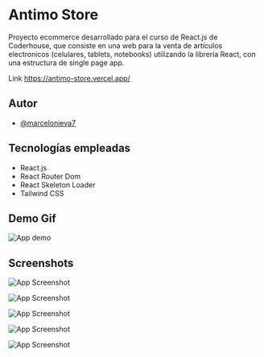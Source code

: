 
# Antimo Store

Proyecto ecommerce desarrollado para el curso de React.js de Coderhouse, que consiste en una web para la venta de artículos electronicos (celulares, tablets, notebooks) utilizando la librería React, con una estructura de single page app.

Link https://antimo-store.vercel.app/


## Autor

- [@marcelonieva7](https://www.github.com/marcelonieva7)

  
## Tecnologías empleadas

- React.js
- React Router Dom
- React Skeleton Loader
- Tailwind CSS

  
## Demo Gif

![App demo](https://github.com/marcelonieva7/ReactCoderHouse/blob/main/screens/rec-tab.gif)

  
## Screenshots

![App Screenshot](https://res.cloudinary.com/dafygowzm/image/upload/v1619907151/Antimo%20screens/antimo_00_jyktwy.png)

![App Screenshot](https://res.cloudinary.com/dafygowzm/image/upload/v1619907150/Antimo%20screens/antimo_02_g26xsq.png)

![App Screenshot](https://res.cloudinary.com/dafygowzm/image/upload/v1619907151/Antimo%20screens/antimo_01_btcxkx.png)

![App Screenshot](https://res.cloudinary.com/dafygowzm/image/upload/v1619907151/Antimo%20screens/antimo_03_fz944d.png)

![App Screenshot](https://res.cloudinary.com/dafygowzm/image/upload/v1619907150/Antimo%20screens/antimo_04_bkvxlz.png)


  
